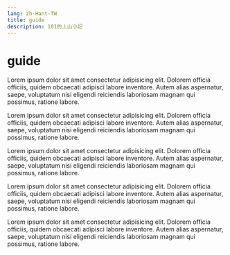 ```yaml
---
lang: zh-Hant-TW
title: guide
description: 101的上山小記
---
```


# guide

Lorem ipsum dolor sit amet consectetur adipisicing elit. Dolorem officia officiis, quidem obcaecati adipisci labore inventore. Autem alias aspernatur, saepe, voluptatum nisi eligendi reiciendis laboriosam magnam qui possimus, ratione labore.

Lorem ipsum dolor sit amet consectetur adipisicing elit. Dolorem officia officiis, quidem obcaecati adipisci labore inventore. Autem alias aspernatur, saepe, voluptatum nisi eligendi reiciendis laboriosam magnam qui possimus, ratione labore.

Lorem ipsum dolor sit amet consectetur adipisicing elit. Dolorem officia officiis, quidem obcaecati adipisci labore inventore. Autem alias aspernatur, saepe, voluptatum nisi eligendi reiciendis laboriosam magnam qui possimus, ratione labore.

Lorem ipsum dolor sit amet consectetur adipisicing elit. Dolorem officia officiis, quidem obcaecati adipisci labore inventore. Autem alias aspernatur, saepe, voluptatum nisi eligendi reiciendis laboriosam magnam qui possimus, ratione labore.

Lorem ipsum dolor sit amet consectetur adipisicing elit. Dolorem officia officiis, quidem obcaecati adipisci labore inventore. Autem alias aspernatur, saepe, voluptatum nisi eligendi reiciendis laboriosam magnam qui possimus, ratione labore.